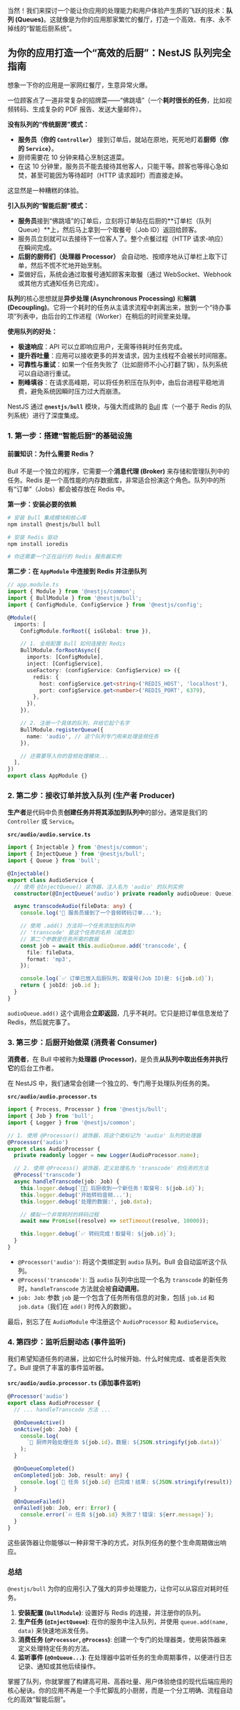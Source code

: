 当然！我们来探讨一个能让你应用的处理能力和用户体验产生质的飞跃的技术：**队列 (Queues)**。这就像是为你的应用那家繁忙的餐厅，打造一个高效、有序、永不掉线的“智能后厨系统”。

## 为你的应用打造一个“高效的后厨”：NestJS 队列完全指南

想象一下你的应用是一家网红餐厅，生意异常火爆。

一位顾客点了一道非常复杂的招牌菜——“佛跳墙”（一个**耗时很长的任务**，比如视频转码、生成复杂的 PDF 报告、发送大量邮件）。

**没有队列的“传统厨房”模式：**

- **服务员（你的 `Controller`）** 接到订单后，就站在原地，死死地盯着**厨师（你的 `Service`）**。
- 厨师需要花 10 分钟来精心烹制这道菜。
- 在这 10 分钟里，服务员不能去接待其他客人，只能干等。顾客也等得心急如焚，甚至可能因为等待超时（HTTP 请求超时）而直接走掉。

这显然是一种糟糕的体验。

**引入队列的“智能后厨”模式：**

- **服务员**接到“佛跳墙”的订单后，立刻将订单贴在后厨的**订单栏（队列 Queue）**上，然后马上拿到一个取餐号（Job ID）返回给顾客。
- 服务员立刻就可以去接待下一位客人了。整个点餐过程（HTTP 请求-响应）在瞬间完成。
- **后厨的厨师们（处理器 Processor）** 会自动地、按顺序地从订单栏上取下订单，然后不慌不忙地开始烹制。
- 菜做好后，系统会通过取餐号通知顾客来取餐（通过 WebSocket、Webhook 或其他方式通知任务已完成）。

**队列**的核心思想就是**异步处理 (Asynchronous Processing)** 和**解耦 (Decoupling)**。它将一个耗时的任务从主请求流程中剥离出来，放到一个“待办事项”列表中，由后台的工作进程（Worker）在稍后的时间里来处理。

**使用队列的好处：**

- **极速响应**：API 可以立即响应用户，无需等待耗时任务完成。
- **提升吞吐量**：应用可以接收更多的并发请求，因为主线程不会被长时间阻塞。
- **可靠性与重试**：如果一个任务失败了（比如厨师不小心打翻了锅），队列系统可以自动进行重试。
- **削峰填谷**：在请求高峰期，可以将任务积压在队列中，由后台进程平稳地消费，避免系统因瞬时压力过大而崩溃。

NestJS 通过 **`@nestjs/bull`** 模块，与强大而成熟的 [Bull](https://github.com/OptimalBits/bull) 库（一个基于 Redis 的队列系统）进行了深度集成。

### 1. 第一步：搭建“智能后厨”的基础设施

#### **前置知识：为什么需要 Redis？**

Bull 不是一个独立的程序，它需要一个**消息代理 (Broker)** 来存储和管理队列中的任务。Redis 是一个高性能的内存数据库，非常适合扮演这个角色。队列中的所有“订单”（Jobs）都会被存放在 Redis 中。

**第一步：安装必要的依赖**

```bash
# 安装 Bull 集成模块和核心库
npm install @nestjs/bull bull

# 安装 Redis 驱动
npm install ioredis

# 你还需要一个正在运行的 Redis 服务器实例
```

**第二步：在 `AppModule` 中连接到 Redis 并注册队列**

```typescript
// app.module.ts
import { Module } from '@nestjs/common';
import { BullModule } from '@nestjs/bull';
import { ConfigModule, ConfigService } from '@nestjs/config';

@Module({
  imports: [
    ConfigModule.forRoot({ isGlobal: true }),

    // 1. 全局配置 Bull 如何连接到 Redis
    BullModule.forRootAsync({
      imports: [ConfigModule],
      inject: [ConfigService],
      useFactory: (configService: ConfigService) => ({
        redis: {
          host: configService.get<string>('REDIS_HOST', 'localhost'),
          port: configService.get<number>('REDIS_PORT', 6379),
        },
      }),
    }),

    // 2. 注册一个具体的队列，并给它起个名字
    BullModule.registerQueue({
      name: 'audio', // 这个队列专门用来处理音频任务
    }),

    // 还需要导入你的音频处理模块...
  ],
})
export class AppModule {}
```

### 2. 第二步：接收订单并放入队列 (生产者 Producer)

**生产者**是代码中负责**创建任务并将其添加到队列中**的部分。通常是我们的 `Controller` 或 `Service`。

**`src/audio/audio.service.ts`**

```typescript
import { Injectable } from '@nestjs/common';
import { InjectQueue } from '@nestjs/bull';
import { Queue } from 'bull';

@Injectable()
export class AudioService {
  // 使用 @InjectQueue() 装饰器，注入名为 'audio' 的队列实例
  constructor(@InjectQueue('audio') private readonly audioQueue: Queue) {}

  async transcodeAudio(fileData: any) {
    console.log('🎵 服务员接到了一个音频转码订单...');

    // 使用 .add() 方法将一个任务添加到队列中
    // 'transcode' 是这个任务的名称（或类型）
    // 第二个参数是任务所需的数据
    const job = await this.audioQueue.add('transcode', {
      file: fileData,
      format: 'mp3',
    });

    console.log(`✅ 订单已放入后厨队列，取餐号(Job ID)是: ${job.id}`);
    return { jobId: job.id };
  }
}
```

`audioQueue.add()` 这个调用会**立即返回**，几乎不耗时。它只是把订单信息发给了 Redis，然后就完事了。

### 3. 第三步：后厨开始做菜 (消费者 Consumer)

**消费者**，在 Bull 中被称为**处理器 (Processor)**，是负责**从队列中取出任务并执行它**的后台工作者。

在 NestJS 中，我们通常会创建一个独立的、专门用于处理队列任务的类。

**`src/audio/audio.processor.ts`**

```typescript
import { Process, Processor } from '@nestjs/bull';
import { Job } from 'bull';
import { Logger } from '@nestjs/common';

// 1. 使用 @Processor() 装饰器，将这个类标记为 'audio' 队列的处理器
@Processor('audio')
export class AudioProcessor {
  private readonly logger = new Logger(AudioProcessor.name);

  // 2. 使用 @Process() 装饰器，定义处理名为 'transcode' 的任务的方法
  @Process('transcode')
  async handleTranscode(job: Job) {
    this.logger.debug(`👨‍🍳 后厨收到一个新任务！取餐号: ${job.id}`);
    this.logger.debug('开始转码音频...');
    this.logger.debug('处理的数据:', job.data);

    // 模拟一个非常耗时的转码过程
    await new Promise((resolve) => setTimeout(resolve, 10000));

    this.logger.debug(`✅ 转码完成！取餐号: ${job.id}`);
  }
}
```

- `@Processor('audio')`: 将这个类绑定到 `audio` 队列。Bull 会自动监听这个队列。
- `@Process('transcode')`: 当 `audio` 队列中出现一个名为 `transcode` 的新任务时，`handleTranscode` 方法就会被**自动调用**。
- `job: Job`: 参数 `job` 是一个包含了任务所有信息的对象，包括 `job.id` 和 `job.data`（我们在 `add()` 时传入的数据）。

最后，别忘了在 `AudioModule` 中注册这个 `AudioProcessor` 和 `AudioService`。

### 4. 第四步：监听后厨动态 (事件监听)

我们希望知道任务的进展，比如它什么时候开始、什么时候完成、或者是否失败了。Bull 提供了丰富的事件监听器。

**`src/audio/audio.processor.ts` (添加事件监听)**

```typescript
@Processor('audio')
export class AudioProcessor {
  // ... handleTranscode 方法 ...

  @OnQueueActive()
  onActive(job: Job) {
    console.log(
      `🍳 厨师开始处理任务 ${job.id}，数据: ${JSON.stringify(job.data)}`
    );
  }

  @OnQueueCompleted()
  onCompleted(job: Job, result: any) {
    console.log(`🎉 任务 ${job.id} 已完成！结果: ${JSON.stringify(result)}`);
  }

  @OnQueueFailed()
  onFailed(job: Job, err: Error) {
    console.error(`🔥 任务 ${job.id} 失败了！错误: ${err.message}`);
  }
}
```

这些装饰器让你能够以一种非常干净的方式，对队列任务的整个生命周期做出响应。

### 总结

`@nestjs/bull` 为你的应用引入了强大的异步处理能力，让你可以从容应对耗时任务。

1.  **安装配置 (`BullModule`)**: 设置好与 Redis 的连接，并注册你的队列。
2.  **生产任务 (`@InjectQueue`)**: 在你的服务中注入队列，并使用 `queue.add(name, data)` 来快速地派发任务。
3.  **消费任务 (`@Processor`, `@Process`)**: 创建一个专门的处理器类，使用装饰器来定义处理特定任务的方法。
4.  **监听事件 (`@OnQueue...`)**: 在处理器中监听任务的生命周期事件，以便进行日志记录、通知或其他后续操作。

掌握了队列，你就掌握了构建高可用、高吞吐量、用户体验绝佳的现代后端应用的核心秘诀。你的应用不再是一个手忙脚乱的小厨房，而是一个分工明确、流程自动化的高效“智能后厨”。
